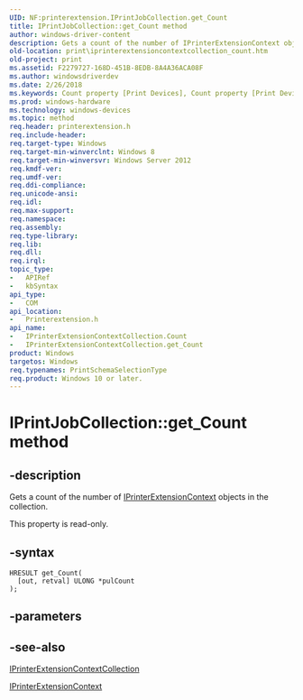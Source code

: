 ```yaml
---
UID: NF:printerextension.IPrintJobCollection.get_Count
title: IPrintJobCollection::get_Count method
author: windows-driver-content
description: Gets a count of the number of IPrinterExtensionContext objects in the collection.
old-location: print\iprinterextensioncontextcollection_count.htm
old-project: print
ms.assetid: F2279727-168D-451B-8EDB-8A4A36ACA08F
ms.author: windowsdriverdev
ms.date: 2/26/2018
ms.keywords: Count property [Print Devices], Count property [Print Devices], IPrinterExtensionContextCollection interface, IPrintJobCollection, IPrintJobCollection::get_Count, IPrinterExtensionContextCollection interface [Print Devices], Count property, IPrinterExtensionContextCollection.Count, IPrinterExtensionContextCollection::get_Count, get_Count, get_Count,IPrintJobCollection.get_Count, print.iprinterextensioncontextcollection_count, printerextension/IPrinterExtensionContextCollection::Count, printerextension/IPrinterExtensionContextCollection::get_Count
ms.prod: windows-hardware
ms.technology: windows-devices
ms.topic: method
req.header: printerextension.h
req.include-header: 
req.target-type: Windows
req.target-min-winverclnt: Windows 8
req.target-min-winversvr: Windows Server 2012
req.kmdf-ver: 
req.umdf-ver: 
req.ddi-compliance: 
req.unicode-ansi: 
req.idl: 
req.max-support: 
req.namespace: 
req.assembly: 
req.type-library: 
req.lib: 
req.dll: 
req.irql: 
topic_type:
-	APIRef
-	kbSyntax
api_type:
-	COM
api_location:
-	Printerextension.h
api_name:
-	IPrinterExtensionContextCollection.Count
-	IPrinterExtensionContextCollection.get_Count
product: Windows
targetos: Windows
req.typenames: PrintSchemaSelectionType
req.product: Windows 10 or later.
---
```


# IPrintJobCollection::get_Count method


## -description


Gets a count of the number of <a href="..\printerextension\nn-printerextension-iprinterextensioncontext.md">IPrinterExtensionContext</a> objects in the collection.

This property is read-only.


## -syntax


````
HRESULT get_Count(
  [out, retval] ULONG *pulCount
);
````


## -parameters


## -see-also

<a href="..\printerextension\nn-printerextension-iprinterextensioncontextcollection.md">IPrinterExtensionContextCollection</a>



<a href="..\printerextension\nn-printerextension-iprinterextensioncontext.md">IPrinterExtensionContext</a>



 

 


